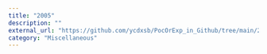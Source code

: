 ```yaml
---
title: "2005"
description: ""
external_url: "https://github.com/ycdxsb/PocOrExp_in_Github/tree/main/2005/README.md"
category: "Miscellaneous"
---
```

